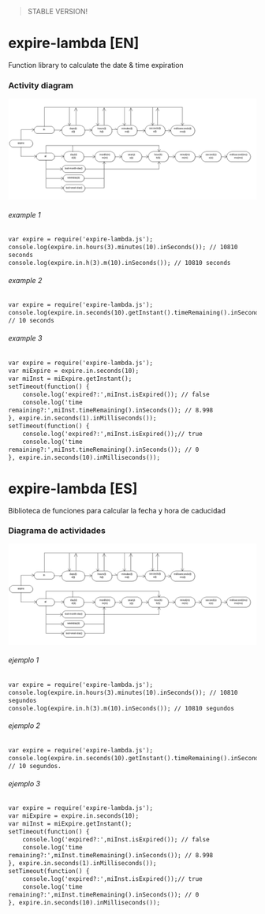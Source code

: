 > STABLE VERSION!


expire-lambda [EN]
=============

Function library to calculate the date &amp; time expiration 

### Activity diagram

![expire-lambda activity diagram](https://github.com/dmiro/expire-lambda/raw/master/resources/expire_activity.png)

###### example 1

    var expire = require('expire-lambda.js');
    console.log(expire.in.hours(3).minutes(10).inSeconds()); // 10810 seconds
    console.log(expire.in.h(3).m(10).inSeconds()); // 10810 seconds

###### example 2

    var expire = require('expire-lambda.js');
    console.log(expire.in.seconds(10).getInstant().timeRemaining().inSeconds()); // 10 seconds

###### example 3

    var expire = require('expire-lambda.js');
    var miExpire = expire.in.seconds(10);
    var miInst = miExpire.getInstant();
    setTimeout(function() {  
        console.log('expired?:',miInst.isExpired()); // false
        console.log('time remaining?:',miInst.timeRemaining().inSeconds()); // 8.998
    }, expire.in.seconds(1).inMilliseconds());
    setTimeout(function() {
        console.log('expired?:',miInst.isExpired());// true
        console.log('time remaining?:',miInst.timeRemaining().inSeconds()); // 0
    }, expire.in.seconds(10).inMilliseconds());

expire-lambda [ES]
=============

Biblioteca de funciones para calcular la fecha y hora de caducidad

### Diagrama de actividades

![expire-lambda activity diagram](https://github.com/dmiro/expire-lambda/raw/master/resources/expire_activity.png)

###### ejemplo 1

    var expire = require('expire-lambda.js');
    console.log(expire.in.hours(3).minutes(10).inSeconds()); // 10810 segundos
    console.log(expire.in.h(3).m(10).inSeconds()); // 10810 segundos

###### ejemplo 2

    var expire = require('expire-lambda.js');
    console.log(expire.in.seconds(10).getInstant().timeRemaining().inSeconds()); // 10 segundos.

###### ejemplo 3

    var expire = require('expire-lambda.js');
    var miExpire = expire.in.seconds(10);
    var miInst = miExpire.getInstant();
    setTimeout(function() {  
        console.log('expired?:',miInst.isExpired()); // false
        console.log('time remaining?:',miInst.timeRemaining().inSeconds()); // 8.998
    }, expire.in.seconds(1).inMilliseconds());
    setTimeout(function() {
        console.log('expired?:',miInst.isExpired());// true
        console.log('time remaining?:',miInst.timeRemaining().inSeconds()); // 0
    }, expire.in.seconds(10).inMilliseconds());
